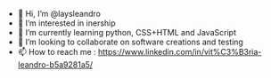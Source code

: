- 👋 Hi, I’m @laysleandro
- 👀 I’m interested in inership
- 🌱 I’m currently learning python, CSS+HTML and JavaScript
- 💞️ I’m looking to collaborate on software creations and testing
- 📫 How to reach me : https://www.linkedin.com/in/vit%C3%B3ria-leandro-b5a9281a5/

<!---
laysleandro/laysleandro is a ✨ special ✨ repository because its `README.md` (this file) appears on your GitHub profile.
You can click the Preview link to take a look at your changes.
--->
